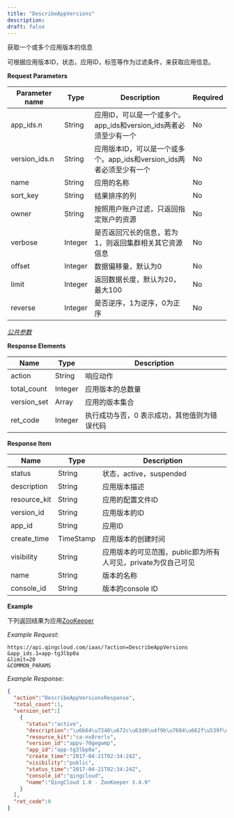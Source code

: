 ```yaml
---
title: "DescribeAppVersions"
description: 
draft: false
---
```




获取一个或多个应用版本的信息

可根据应用版本ID，状态，应用ID，标签等作为过滤条件，来获取应用信息。

**Request Parameters**

| Parameter name | Type | Description | Required |
| --- | --- | --- | --- |
| app_ids.n | String | 应用ID，可以是一个或多个。app_ids和version_ids两者必须至少有一个 | No |
| version_ids.n | String | 应用版本ID，可以是一个或多个。app_ids和version_ids两者必须至少有一个 | No |
| name | String | 应用的名称 | No |
| sort_key | String | 结果排序的列 | No |
| owner | String | 按照用户账户过滤，只返回指定账户的资源 | No |
| verbose | Integer | 是否返回冗长的信息，若为1，则返回集群相关其它资源信息 | No |
| offset | Integer | 数据偏移量，默认为0 | No |
| limit | Integer | 返回数据长度，默认为20，最大100 | No |
| reverse | Integer | 是否逆序，1为逆序，0为正序 | No |

[_公共参数_](../../common/parameters.html#api-common-parameters)

**Response Elements**

| Name | Type | Description |
| --- | --- | --- |
| action | String | 响应动作 |
| total_count | Integer | 应用版本的总数量 |
| version_set | Array | 应用的版本集合 |
| ret_code | Integer | 执行成功与否，0 表示成功，其他值则为错误代码 |

**Response Item**

| Name | Type | Description |
| --- | --- | --- |
| status | String | 状态，active，suspended |
| description | String | 应用版本描述 |
| resource_kit | String | 应用的配置文件ID |
| version_id | String | 应用版本的ID |
| app_id | String | 应用ID |
| create_time | TimeStamp | 应用版本的创建时间 |
| visibility | String | 应用版本的可见范围，public即为所有人可见，private为仅自己可见|
| name | String | 版本的名称 |
| console_id | String | 版本的console ID |

**Example**

下列返回结果为应用[ZooKeeper](https://appcenter.qingcloud.com/apps/app-tg3lbp0a/ZooKeeper%20on%20QingCloud)

_Example Request_:

```
https://api.qingcloud.com/iaas/?action=DescribeAppVersions
&app_ids.1=app-tg3lbp0a
&limit=20
&COMMON_PARAMS
```

_Example Response_:

```json
{
  "action":"DescribeAppVersionsResponse",
  "total_count":1,
  "version_set":[
    {
      "status":"active",
      "description":"\u6b64\u7248\u672c\u63d0\u4f9b\u7684\u662f\u539f\u751f Apache ZooKeeper 3.4.9 \u53d1\u884c\u7248\uff0c\u540c\u65f6\u63d0\u4f9b ZooKeeper REST \u670d\u52a1",
      "resource_kit":"ca-nx8rerlv",
      "version_id":"appv-70gegwmp",
      "app_id":"app-tg3lbp0a",
      "create_time":"2017-04-21T02:34:24Z",
      "visibility":"public",
      "status_time":"2017-04-21T02:34:24Z",
      "console_id":"qingcloud",
      "name":"QingCloud 1.0 - ZooKeeper 3.4.9"
    }
  ],
  "ret_code":0
}
```



